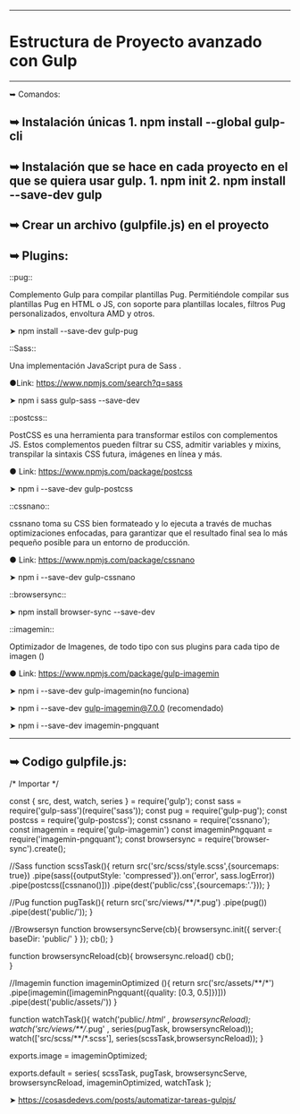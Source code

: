 ----------------------------------------
# Estructura de Proyecto avanzado con Gulp
----------------------------------------
➥ Comandos:

➥ Instalación únicas
    1. npm install --global gulp-cli
----------------------------------------
➥ Instalación que se hace en cada proyecto en el que se quiera usar gulp.
    1. npm init
    2. npm install --save-dev gulp
----------------------------------------
➥ Crear un archivo (gulpfile.js) en el proyecto
----------------------------------------
➥ Plugins:
----------------------------------------

::pug::

  Complemento Gulp para compilar plantillas Pug. Permitiéndole compilar sus plantillas Pug en HTML o JS, con soporte para plantillas locales, filtros Pug personalizados, envoltura AMD y otros.

  ➤ npm install --save-dev gulp-pug
  
::Sass::

  Una implementación JavaScript pura de Sass .

  ●Link: https://www.npmjs.com/search?q=sass

  ➤ npm i sass gulp-sass --save-dev

::postcss::

  PostCSS es una herramienta para transformar estilos con complementos JS. Estos complementos pueden filtrar su CSS, admitir variables y mixins, transpilar la sintaxis CSS futura, imágenes en línea y más.

  ● Link: https://www.npmjs.com/package/postcss

  ➤ npm i --save-dev gulp-postcss

::cssnano::

  cssnano toma su CSS bien formateado y lo ejecuta a través de muchas optimizaciones enfocadas, para garantizar que el resultado final sea lo más pequeño posible para un entorno de producción.

  ● Link: https://www.npmjs.com/package/cssnano

  ➤ npm i --save-dev gulp-cssnano 

::browsersync::

  ➤ npm install browser-sync --save-dev

::imagemin::

  Optimizador de Imagenes, de todo tipo con sus plugins para cada tipo de imagen ()

  ● Link: https://www.npmjs.com/package/gulp-imagemin

  ➤ npm i --save-dev gulp-imagemin(no funciona)

  ➤ npm i --save-dev gulp-imagemin@7.0.0 (recomendado)

  ➤ npm i --save-dev imagemin-pngquant
  
----------------------------------------
➥ Codigo gulpfile.js:
----------------------------------------
/* Importar */

const { src, dest, watch, series } = require('gulp');
const sass = require('gulp-sass')(require('sass'));
const pug = require('gulp-pug');
const postcss = require('gulp-postcss');
const cssnano = require('cssnano');
const imagemin = require('gulp-imagemin') 
const imageminPngquant = require('imagemin-pngquant');
const browsersync = require('browser-sync').create();

//Sass
function scssTask(){
  return src('src/scss/style.scss',{sourcemaps: true})
    .pipe(sass({outputStyle: 'compressed'}).on('error', sass.logError))
    .pipe(postcss([cssnano()]))
    .pipe(dest('public/css',{sourcemaps:'.'}));
}

//Pug
function pugTask(){
  return src('src/views/**/*.pug')
    .pipe(pug())
    .pipe(dest('public/'));
}

//Browsersyn
function browsersyncServe(cb){
  browsersync.init({
    server:{
      baseDir: 'public/'
    }
  });
  cb();
}

function browsersyncReload(cb){
  browsersync.reload()
  cb();  
}

//Imagemin
function imageminOptimized (){
  return src('src/assets/**/*')
    .pipe(imagemin([imageminPngquant({quality: [0.3, 0.5]})]))
    .pipe(dest('public/assets/'))
}


function watchTask(){
  watch('public/*.html' , browsersyncReload);
  watch('src/views/**/*.pug' , series(pugTask, browsersyncReload));
  watch(['src/scss/**/*.scss'], series(scssTask,browsersyncReload));
}


exports.image = imageminOptimized;

exports.default = series(
  scssTask,
  pugTask,
  browsersyncServe,
  browsersyncReload, 
  imageminOptimized,
  watchTask
);


  ➤ https://cosasdedevs.com/posts/automatizar-tareas-gulpjs/



